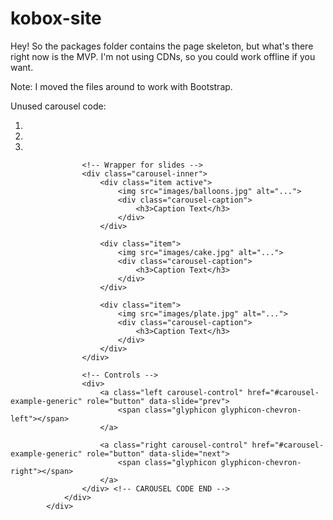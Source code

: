 # kobox-site
Hey! So the packages folder contains the page skeleton, but what's there right now is the MVP. I'm not using CDNs, so you could work offline if you want.

Note: I moved the files around to work with Bootstrap.

Unused carousel code:
<div class="container carousel">
				<!-- CAROUSEL CODE -->
				<div id="carousel-example-generic" class="carousel slide" data-ride="carousel">
				    <!-- Indicators -->
				    <ol class="carousel-indicators">
				    	<li data-target="#carousel-example-generic" data-slide-to="0" class="active"></li>
				    	<li data-target="#carousel-example-generic" data-slide-to="1"></li>
				    	<li data-target="#carousel-example-generic" data-slide-to="2"></li>
				    </ol>
				 
				    <!-- Wrapper for slides -->
				    <div class="carousel-inner">
				    	<div class="item active">
				      		<img src="images/balloons.jpg" alt="...">
				      		<div class="carousel-caption">
				          		<h3>Caption Text</h3>
				      		</div>
				    	</div>
				    
				    	<div class="item">
				      		<img src="images/cake.jpg" alt="...">
				      		<div class="carousel-caption">
				          		<h3>Caption Text</h3>
				      		</div>
				    	</div>
				    
				    	<div class="item">
				      		<img src="images/plate.jpg" alt="...">
				      		<div class="carousel-caption">
				          		<h3>Caption Text</h3>
				      		</div>
				    	</div>
				  	</div>
				 
				  	<!-- Controls -->
				  	<div>
				  		<a class="left carousel-control" href="#carousel-example-generic" role="button" data-slide="prev">
				    		<span class="glyphicon glyphicon-chevron-left"></span>
				  		</a>
				  
				  		<a class="right carousel-control" href="#carousel-example-generic" role="button" data-slide="next">
				    		<span class="glyphicon glyphicon-chevron-right"></span>
				  		</a>
					</div> <!-- CAROUSEL CODE END -->
				</div>
			</div>